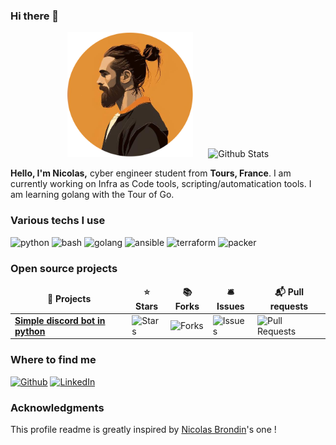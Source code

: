 ### Hi there 👋

<p align="center">
  <img src="https://github.com/NicoFgrx/NicoFgrx/blob/main/img/profil.png" alt="Nicolas Faugeroux" height="200" style="margin-right: 20px"/>
  <img src="https://github-readme-stats.vercel.app/api?username=NicoFgrx&show_icons=true&theme=graywhite" alt="Github Stats" />
</p>
<p>
  <strong>Hello, I'm Nicolas,</strong> cyber engineer student from <b>Tours, France</b>. I am currently working on Infra as Code tools, scripting/automatication tools. I am learning golang with the Tour of Go.

<h3>Various techs I use</h3>
<p>
  
  <img alt="python" src="https://img.shields.io/badge/-python-blue?logo=python&logoColor=white" />  
  <img alt="bash" src="https://img.shields.io/badge/-bash-black?logo=gnu%20bash&logoColor=white"/>  
  <img alt="golang" src="https://img.shields.io/badge/-golang-blue?logo=go&logoColor=white"/>  
  <img alt="ansible" src="https://img.shields.io/badge/-ansible-black?logo=ansible&logoColor=white"/>  
  <img alt="terraform" src="https://img.shields.io/badge/-terraform-purple?logo=terraform&logoColor=white"/>  
  <img alt="packer" src="https://img.shields.io/badge/-packer-blue?logo=packer&logoColor=white"/>  
  

</p>
<h3>Open source projects</h3>
<table>
  <thead align="center">
    <tr border: none;>
      <td><b>🎁 Projects</b></td>
      <td><b>⭐ Stars</b></td>
      <td><b>📚 Forks</b></td>
      <td><b>🛎 Issues</b></td>
      <td><b>📬 Pull requests</b></td>
    </tr>
  </thead>
  <tbody>
    <tr>
      <td><a href="https://github.com/WildPasta/discord_bot_chaise"><b>Simple discord bot in python</b></a></td>
      <td><img alt="Stars" src="https://img.shields.io/github/stars/WildPasta/discord_bot_chaise?style=flat-square&labelColor=343b41"/></td>
      <td><img alt="Forks" src="https://img.shields.io/github/forks/WildPasta/discord_bot_chaise?style=flat-square&labelColor=343b41"/></td>
      <td><img alt="Issues" src="https://img.shields.io/github/issues/WildPasta/discord_bot_chaise?style=flat-square&labelColor=343b41"/></td>
      <td><img alt="Pull Requests" src="https://img.shields.io/github/issues-pr/WildPasta/discord_bot_chaise?style=flat-square&labelColor=343b41"/></td>
    </tr>
<!--     <tr>
      <td><a href=""><b>Comming soon</b></a></td>
      <td><img alt="Stars" src=""/></td>
      <td><img alt="Forks" src=""/></td>
      <td><img alt="Issues" src=""/></td>
      <td><img alt="Pull Requests" src=""/></td>
    </tr> -->
  </tbody>
</table>
  <h3>Where to find me</h3>
<p><a href="https://github.com/NicoFgrx" target="_blank"><img alt="Github" src="https://img.shields.io/badge/GitHub-%2312100E.svg?&style=for-the-badge&logo=Github&logoColor=white" /></a> <a href="https://www.linkedin.com/in/nicolas-faugeroux" target="_blank"><img alt="LinkedIn" src="https://img.shields.io/badge/linkedin-%230077B5.svg?&style=for-the-badge&logo=linkedin&logoColor=white" /></a> 
</p>
<h3>Acknowledgments</h3>
<p>This profile readme is greatly inspired by <a href="https://github.com/NicolasBrondin/NicolasBrondin/blob/master/README.md">Nicolas Brondin<a>'s one !</p>
